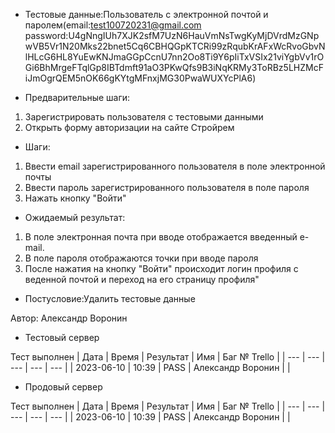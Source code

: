 * Тестовые данные:Пользователь с электронной почтой и паролем(email:test100720231@gmail.com password:U4gNngIUh7XJK2sfM7UzN6HauVmNsTwgKyMjDVrdMzGNpwVB5Vr1N20Mks22bnet5Cq6CBHQGpKTCRi99zRqubKrAFxWcRvoGbvNlHLcG6HL8YuEwKNJmaGGpCcnU7nn2Oo8Ti9Y6pIiTxVSIx21viYgbVv1rOGi6BhMrgeFTqlGp8IBTdmft91aO3PKwQfs9B3iNqKRMy3ToRBz5LHZMcFiJmOgrQEM5nOK66gKYtgMFnxjMG30PwaWUXYcPlA6)


* Предварительные шаги:
1. Зарегистрировать пользователя с тестовыми данными
2. Открыть форму авторизации на сайте Стройрем

* Шаги:
1. Ввести еmail зарегистрированного пользователя в поле электронной почты
2. Ввести пароль зарегистрированного пользователя в поле пароля
3. Нажать кнопку "Войти"


* Ожидаемый результат:
1. В поле электронная почта при вводе отображается введенный e-mail.
2. В поле пароля отображаются точки при вводе пароля
3. После нажатия на кнопку "Войти" происходит логин профиля с веденной почтой и переход на его страницу профиля"


* Постусловие:Удалить тестовые данные

Автор: Александр Воронин

* Тестовый сервер 

Тест выполнен
| Дата | Время | Результат | Имя | Баг № Trello |
| --- | --- | --- | --- | --- |
| 2023-06-10 | 10:39 | PASS | Александр Воронин |  | 

* Продовый сервер

Тест выполнен
| Дата | Время | Результат | Имя | Баг № Trello |
| --- | --- | --- | --- | --- |
| 2023-06-10 | 10:39 | PASS | Александр Воронин |  | 
